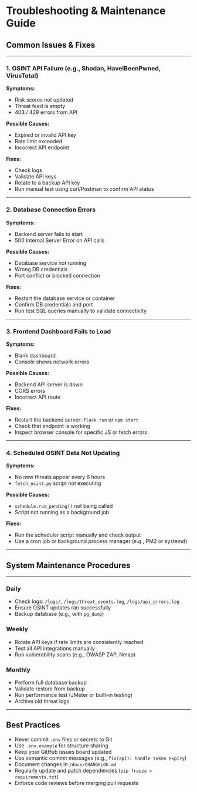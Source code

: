 # Troubleshooting & Maintenance Guide

## Common Issues & Fixes

---

### 1. OSINT API Failure (e.g., Shodan, HaveIBeenPwned, VirusTotal)

**Symptoms:**  
- Risk scores not updated  
- Threat feed is empty  
- 403 / 429 errors from API  

**Possible Causes:**  
- Expired or invalid API key  
- Rate limit exceeded  
- Incorrect API endpoint  

**Fixes:**  
- Check logs 
- Validate API keys   
- Rotate to a backup API key  
- Run manual test using curl/Postman to confirm API status  

---

### 2. Database Connection Errors

**Symptoms:**  
- Backend server fails to start  
- 500 Internal Server Error on API calls  

**Possible Causes:**  
- Database service not running  
- Wrong DB credentials  
- Port conflict or blocked connection  

**Fixes:**  
- Restart the database service or container  
- Confirm DB credentials and port   
- Run test SQL queries manually to validate connectivity  

---

### 3. Frontend Dashboard Fails to Load

**Symptoms:**  
- Blank dashboard  
- Console shows network errors  

**Possible Causes:**  
- Backend API server is down  
- CORS errors  
- Incorrect API route  

**Fixes:**  
- Restart the backend server: `flask run` or `npm start`  
- Check that endpoint is working  
- Inspect browser console for specific JS or fetch errors  

---

### 4. Scheduled OSINT Data Not Updating

**Symptoms:**  
- No new threats appear every 6 hours  
- `fetch_osint.py` script not executing  

**Possible Causes:**  
- `schedule.run_pending()` not being called  
- Script not running as a background job  

**Fixes:**  
- Run the scheduler script manually and check output  
- Use a cron job or background process manager (e.g., PM2 or systemd)  

---

## System Maintenance Procedures

---

### Daily  
- Check logs: `/logs/`, `/logs/threat_events.log`, `/logs/api_errors.log`  
- Ensure OSINT updates ran successfully  
- Backup database (e.g., with `pg_dump`)  

### Weekly  
- Rotate API keys if rate limits are consistently reached  
- Test all API integrations manually  
- Run vulnerability scans (e.g., OWASP ZAP, Nmap)  

### Monthly  
- Perform full database backup  
- Validate restore from backup  
- Run performance test (JMeter or built-in testing)  
- Archive old threat logs  

---

## Best Practices

- Never commit `.env` files or secrets to Git  
- Use `.env.example` for structure sharing  
- Keep your GitHub issues board updated  
- Use semantic commit messages (e.g., `fix(api): handle token expiry`)  
- Document changes in `/docs/CHANGELOG.md`  
- Regularly update and patch dependencies (`pip freeze > requirements.txt`)  
- Enforce code reviews before merging pull requests  
